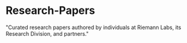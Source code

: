 # Research-Papers
"Curated research papers authored by individuals at Riemann Labs, its Research Division, and partners."
